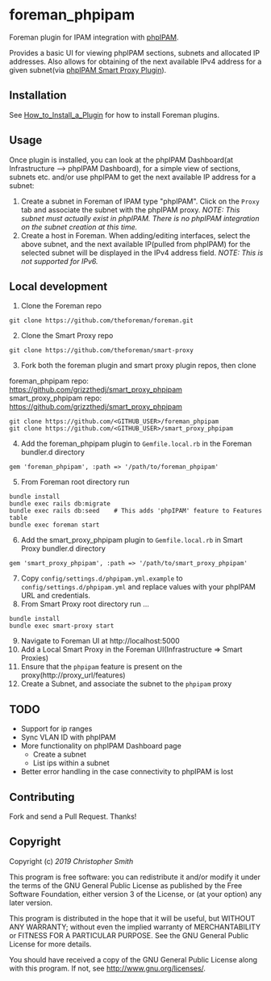 # foreman_phpipam

Foreman plugin for IPAM integration with [phpIPAM](https://phpipam.net/). 

Provides a basic UI for viewing phpIPAM sections, subnets and allocated IP addresses. Also allows for  obtaining of the next available IPv4 address for a given subnet(via [phpIPAM Smart Proxy Plugin](https://github.com/grizzthedj/smart_proxy_phpipam)).

## Installation

See [How_to_Install_a_Plugin](http://projects.theforeman.org/projects/foreman/wiki/How_to_Install_a_Plugin)
for how to install Foreman plugins.

## Usage

Once plugin is installed, you can look at the phpIPAM Dashboard(at Infrastructure --> phpIPAM Dashboard), for a simple view of sections, subnets etc. and/or use phpIPAM to get the next available IP address for a subnet:

1. Create a subnet in Foreman of IPAM type "phpIPAM". Click on the `Proxy` tab and associate the subnet with the phpIPAM proxy. _NOTE: This subnet must actually exist in phpIPAM. There is no phpIPAM integration on the subnet creation at this time._
2. Create a host in Foreman. When adding/editing interfaces, select the above subnet, and the next available IP(pulled from phpIPAM) for the selected subnet will be displayed in the IPv4 address field. _NOTE: This is not supported for IPv6._

## Local development

1. Clone the Foreman repo 
```
git clone https://github.com/theforeman/foreman.git
```
2. Clone the Smart Proxy repo
```
git clone https://github.com/theforeman/smart-proxy
```
3. Fork both the foreman plugin and smart proxy plugin repos, then clone

foreman_phpipam repo: https://github.com/grizzthedj/smart_proxy_phpipam  
smart_proxy_phpipam repo: https://github.com/grizzthedj/smart_proxy_phpipam

```
git clone https://github.com/<GITHUB_USER>/foreman_phpipam
git clone https://github.com/<GITHUB_USER>/smart_proxy_phpipam
```
4. Add the foreman_phpipam plugin to `Gemfile.local.rb` in the Foreman bundler.d directory
```
gem 'foreman_phpipam', :path => '/path/to/foreman_phpipam'
```
5. From Foreman root directory run 
```
bundle install
bundle exec rails db:migrate
bundle exec rails db:seed    # This adds 'phpIPAM' feature to Features table
bundle exec foreman start
```
6. Add the smart_proxy_phpipam plugin to `Gemfile.local.rb` in Smart Proxy bundler.d directory
```
gem 'smart_proxy_phpipam', :path => '/path/to/smart_proxy_phpipam'
```
7. Copy `config/settings.d/phpipam.yml.example` to `config/settings.d/phpipam.yml` and replace values with your phpIPAM URL and credentials.
8. From Smart Proxy root directory run ... 
```
bundle install
bundle exec smart-proxy start
```
9. Navigate to Foreman UI at http://localhost:5000
10. Add a Local Smart Proxy in the Foreman UI(Infrastructure => Smart Proxies)
11. Ensure that the `phpipam` feature is present on the proxy(http://proxy_url/features)
12. Create a Subnet, and associate the subnet to the `phpipam` proxy

## TODO

- Support for ip ranges
- Sync VLAN ID with phpIPAM
- More functionality on phpIPAM Dashboard page
    * Create a subnet
    * List ips within a subnet
- Better error handling in the case connectivity to phpIPAM is lost

## Contributing

Fork and send a Pull Request. Thanks!

## Copyright

Copyright (c) *2019* *Christopher Smith*

This program is free software: you can redistribute it and/or modify
it under the terms of the GNU General Public License as published by
the Free Software Foundation, either version 3 of the License, or
(at your option) any later version.

This program is distributed in the hope that it will be useful,
but WITHOUT ANY WARRANTY; without even the implied warranty of
MERCHANTABILITY or FITNESS FOR A PARTICULAR PURPOSE.  See the
GNU General Public License for more details.

You should have received a copy of the GNU General Public License
along with this program.  If not, see <http://www.gnu.org/licenses/>.

